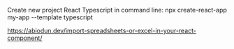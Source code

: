 Create new project React Typescript in command line:
npx create-react-app my-app --template typescript


https://abiodun.dev/import-spreadsheets-or-excel-in-your-react-component/ 
